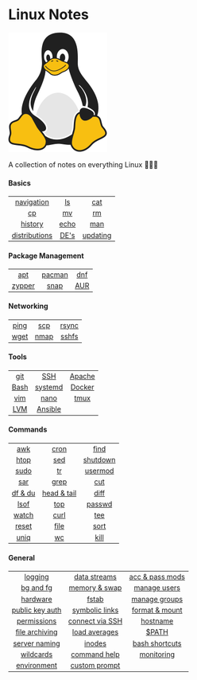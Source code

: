 # Linux Notes 

![Linux Penguin Logo](./img/penguin.png)

A collection of notes on everything Linux 🐧🐧🐧

#### Basics
| | | |
| :-------: | :-------: | :-------: |
| [navigation](./basics/navigation.md) | [ls](./basics/ls.md) | [cat](./basics/cat.md) |
| [cp](./basics/cp.md) | [mv](./basics/mv.md) | [rm](./basics/rm.md) |
| [history](./basics/history.md) | [echo](./basics/echo.md) | [man](./basics/man.md) |
| [distributions](./basics/distro.md) | [DE's](./basics/de.md) | [updating](./basics/updating.md) |

#### Package Management 
| | | |
| :-------: | :-------: | :-------: |
| [apt](./pkg_mgmt/apt.md) | [pacman](./pkg_mgmt/pacman.md) | [dnf](./pkg_mgmt/dnf.md) |
| [zypper](./pkg_mgmt/zypper.md) | [snap](./pkg_mgmt/snap.md) | [AUR](./pkg_mgmt/aur.md) |

#### Networking 
| | | |
| :-------: | :-------: | :-------: |
| [ping](./networking/ping.md) | [scp](./networking/scp.md) | [rsync](./networking/rsync.md) |
| [wget](./networking/wget.md) | [nmap](./networking/nmap.md) | [sshfs](./networking/sshfs.md) |

#### Tools 
| | | |
| :-------: | :-------: | :-------: |
| [git](./tools/git/README.md) | [SSH](./tools/ssh/README.md) | [Apache](./tools/apache.md) |
| [Bash](./tools/bash/README.md) | [systemd](./tools/systemd/README.md) | [Docker](./tools/docker/README.md) |
| [vim](./tools/vim/README.md) | [nano](./tools/nano.md) | [tmux](./tools/tmux/01-intro.md) |
| [LVM](./tools/lvm.md) | [Ansible](./tools/ansible/01-intro.md) | |

#### Commands 
| | | |
| :-------: | :-------: | :-------: |
| [awk](./commands/awk.md) | [cron](./commands/cron.md) | [find](./commands/find.md) |
| [htop](./commands/htop.md) | [sed](./commands/sed.md) | [shutdown](./commands/shutdown.md) |
| [sudo](./commands/sudo.md) | [tr](./commands/tr.md) | [usermod](./commands/usermod.md) |
| [sar](./commands/sar.md) | [grep](./commands/grep.md) | [cut](./commands/cut.md) |
| [df & du](./commands/df_du.md) | [head & tail](./commands/head_tail.md) | [diff](./commands/diff.md) |
| [lsof](./commands/lsof.md) | [top](./commands/top.md) | [passwd](./commands/passwd.md) |
| [watch](./commands/watch.md) | [curl](./commands/curl.md) | [tee](./commands/tee.md) |
| [reset](./commands/reset.md) | [file](./commands/file.md) | [sort](./commands/sort.md) |
| [uniq](./commands/uniq.md) | [wc](./commands/wc.md) | [kill](./commands/kill.md) |

#### General
| | | |
| :-------: | :-------: | :-------: |
| [logging](./misc/logging.md) | [data streams](./misc/data-streams.md) | [acc & pass mods](./misc/acc_pass_exp.md) |
| [bg and fg](./misc/bg_fg.md) | [memory & swap](./misc/mem_swap.md) | [manage users](./misc/user_mgmt.md)|
| [hardware](./misc/hw.md) | [fstab](./misc/fstab.md) | [manage groups](./misc/group_mgmt.md) |
| [public key auth](./misc/pub_key.md) | [symbolic links](./misc/sym_links.md) | [format & mount](./misc/volume_mgmt.md) |
| [permissions](./misc/permissions.md) | [connect via SSH](./misc/connect_via_ssh.md) | [hostname](./misc/hostname.md) |
| [file archiving](./misc/archiving.md) | [load averages](./misc/load_avg.md) | [$PATH](./misc/path.md) |
| [server naming](./misc/srv_naming.md) | [inodes](./misc/inodes.md) | [bash shortcuts](./misc/shortcuts.md) |
| [wildcards](./misc/wildcards.md) | [command help](./misc/cmd_help.md) | [monitoring](./misc/monitoring.md) |
| [environment](./misc/environment.md) | [custom prompt](./misc/custom_prompt.md) | |
